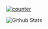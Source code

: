 [![counter](https://count.getloli.com/get/@ymadangx?theme=rule34)](https://count.getloli.com/)

![Github Stats](https://github-readme-stats.vercel.app/api?username=ymadangx&show_icons=true&theme=dark&count_private=true)

